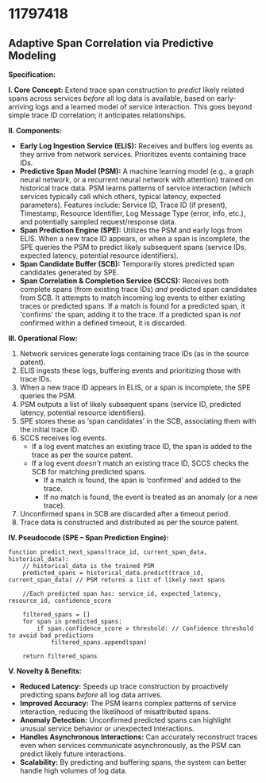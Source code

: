 # 11797418

## Adaptive Span Correlation via Predictive Modeling

**Specification:**

**I. Core Concept:** Extend trace span construction to *predict* likely related spans across services *before* all log data is available, based on early-arriving logs and a learned model of service interaction. This goes beyond simple trace ID correlation; it anticipates relationships.

**II. Components:**

*   **Early Log Ingestion Service (ELIS):**  Receives and buffers log events as they arrive from network services. Prioritizes events containing trace IDs.
*   **Predictive Span Model (PSM):** A machine learning model (e.g., a graph neural network, or a recurrent neural network with attention) trained on historical trace data. PSM learns patterns of service interaction (which services typically call which others, typical latency, expected parameters).  Features include: Service ID, Trace ID (if present), Timestamp, Resource Identifier, Log Message Type (error, info, etc.), and potentially sampled request/response data.
*   **Span Prediction Engine (SPE):**  Utilizes the PSM and early logs from ELIS. When a new trace ID appears, or when a span is incomplete, the SPE queries the PSM to predict likely subsequent spans (service IDs, expected latency, potential resource identifiers).
*   **Span Candidate Buffer (SCB):**  Temporarily stores predicted span candidates generated by SPE.
*   **Span Correlation & Completion Service (SCCS):**  Receives both complete spans (from existing trace IDs) *and* predicted span candidates from SCB.  It attempts to match incoming log events to either existing traces or predicted spans.  If a match is found for a predicted span, it 'confirms' the span, adding it to the trace.  If a predicted span is *not* confirmed within a defined timeout, it is discarded.

**III. Operational Flow:**

1.  Network services generate logs containing trace IDs (as in the source patent).
2.  ELIS ingests these logs, buffering events and prioritizing those with trace IDs.
3.  When a new trace ID appears in ELIS, or a span is incomplete, the SPE queries the PSM.
4.  PSM outputs a list of likely subsequent spans (service ID, predicted latency, potential resource identifiers).
5.  SPE stores these as ‘span candidates’ in the SCB, associating them with the initial trace ID.
6.  SCCS receives log events.
    *   If a log event matches an existing trace ID, the span is added to the trace as per the source patent.
    *   If a log event *doesn’t* match an existing trace ID, SCCS checks the SCB for matching predicted spans.
        *   If a match is found, the span is ‘confirmed’ and added to the trace.
        *   If no match is found, the event is treated as an anomaly (or a new trace).
7.  Unconfirmed spans in SCB are discarded after a timeout period.
8.  Trace data is constructed and distributed as per the source patent.

**IV. Pseudocode (SPE – Span Prediction Engine):**

```pseudocode
function predict_next_spans(trace_id, current_span_data, historical_data):
    // historical_data is the trained PSM
    predicted_spans = historical_data.predict(trace_id, current_span_data) // PSM returns a list of likely next spans
    
    //Each predicted span has: service_id, expected_latency, resource_id, confidence_score

    filtered_spans = []
    for span in predicted_spans:
        if span.confidence_score > threshold: // Confidence threshold to avoid bad predictions
            filtered_spans.append(span)
    
    return filtered_spans
```

**V. Novelty & Benefits:**

*   **Reduced Latency:**  Speeds up trace construction by proactively predicting spans *before* all log data arrives.
*   **Improved Accuracy:**  The PSM learns complex patterns of service interaction, reducing the likelihood of misattributed spans.
*   **Anomaly Detection:** Unconfirmed predicted spans can highlight unusual service behavior or unexpected interactions.
*   **Handles Asynchronous Interactions:**  Can accurately reconstruct traces even when services communicate asynchronously, as the PSM can predict likely future interactions.
*   **Scalability:** By predicting and buffering spans, the system can better handle high volumes of log data.